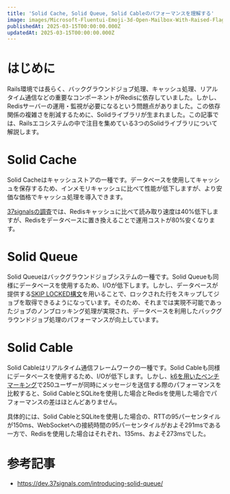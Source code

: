 ```yaml
---
title: 'Solid Cache, Solid Queue, Solid Cableのパフォーマンスを理解する'
image: images/Microsoft-Fluentui-Emoji-3d-Open-Mailbox-With-Raised-Flag-3d.1024.png
publishedAt: 2025-03-15T00:00:00.000Z
updatedAt: 2025-03-15T00:00:00.000Z
---
```


<h1 id="h8d027c8ed3">はじめに</h1><p>Rails環境では長らく、バックグラウンドジョブ処理、キャッシュ処理、リアルタイム通信などの重要なコンポーネントがRedisに依存していました。しかし、Redisサーバーの運用・監視が必要になるという問題点がありました。この依存関係の複雑さを削減するために、Solidライブラリが生まれました。この記事では、Railsエコシステムの中で注目を集めている3つのSolidライブラリについて解説します。</p><h1 id="h4b2641c669">Solid Cache</h1><p>Solid Cacheはキャッシュストアの一種です。データベースを使用してキャッシュを保存するため、インメモリキャッシュに比べて性能が低下しますが、より安価な価格でキャッシュ処理を導入できます。</p><p><a href="https://dev.37signals.com/solid-cache/" target="_blank" rel="noopener noreferrer nofollow">37signalsの調査</a>では、Redisキャッシュに比べて読み取り速度は40%低下しますが、Redisをデータベースに置き換えることで運用コストが80%安くなります。</p><h1 id="h78252578da">Solid Queue</h1><p>Solid Queueはバックグラウンドジョブシステムの一種です。Solid Queueも同様にデータベースを使用するため、I/Oが低下します。しかし、データベースが提供する<a href="https://dev.mysql.com/blog-archive/mysql-8-0-1-using-skip-locked-and-nowait-to-handle-hot-rows/" target="_blank" rel="noopener noreferrer nofollow">SKIP LOCKED構文</a>を用いることで、ロックされた行をスキップしてジョブを取得できるようになっています。そのため、それまでは実現不可能であったジョブのノンブロッキング処理が実現され、データベースを利用したバックグラウンドジョブ処理のパフォーマンスが向上しています。</p><h1 id="h50fe31c0b9">Solid Cable</h1><p>Solid Cableはリアルタイム通信フレームワークの一種です。Solid Cableも同様にデータベースを使用するため、I/Oが低下します。しかし、<a href="https://techracho.bpsinc.jp/hachi8833/2024_11_11/146390" target="_blank" rel="noopener noreferrer nofollow">k6を用いたベンチマーキング</a>で250ユーザーが同時にメッセージを送信する際のパフォーマンスを比較すると、Solid CableとSQLiteを使用した場合とRedisを使用した場合でパフォーマンスの差はほとんどありません。</p><p>具体的には、Solid CableとSQLiteを使用した場合の、RTTの95パーセンタイルが150ms、WebSocketへの接続時間の95パーセンタイルがおよそ291msである一方で、Redisを使用した場合はそれぞれ、135ms、およそ273msでした。</p><h1 id="he45680f0bc">参考記事</h1><ul><li><a href="https://dev.37signals.com/introducing-solid-queue/">https://dev.37signals.com/introducing-solid-queue/</a></li></ul><p></p>
